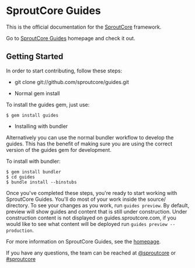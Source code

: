 SproutCore Guides
=================

This is the official documentation for the [SproutCore](http://www.sproutcore.com) framework.

Go to [SproutCore Guides](http://guides.sproutcore.com) homepage and check it out.

## Getting Started

In order to start contributing, follow these steps:

- git clone git://github.com/sproutcore/guides.git

- Normal gem install

To install the guides gem, just use:

    $ gem install guides

- Installing with bundler

Alternatively you can use the normal bundler workflow to develop the guides. This has the benefit of making sure you are using the correct version of the guides gem for development.

To install with bundler:

    $ gem install bundler
    $ cd guides
    $ bundle install --binstubs

Once you've completed these steps, you're ready to start working with
SproutCore Guides. You'll do most of your work inside the source/ directory. To see
your changes as you work, run `guides preview`. By default, preview will
show guides and content that is still under construction. Under
construction content is not displayed on guides.sproutcore.com, if you
would like to see what content will be deployed run
`guides preview --production`.

For more information on SproutCore Guides, see the [homepage](http://guides.sproutcore.com/contribute.html).

If you have any questions, the team can be reached at [@sproutcore](http://twitter.com/#!/sproutcore)
or [#sproutcore](irc://irc.freenode.net/sproutcore)
